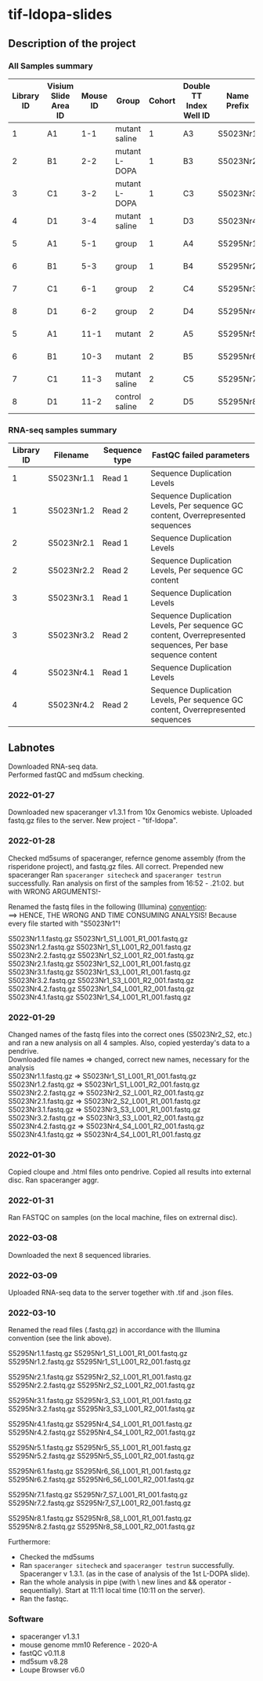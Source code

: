 # tif-ldopa-slides

<h2>Description of the project</h2>


### All Samples summary

|Library ID| Visium Slide Area ID | Mouse ID | Group | Cohort| Double TT Index Well ID|Name Prefix|Slide no.|Slide ID|
|---------| -------------------- | -------- | ------| -------|---------------|------------|---------|--------|
|1| A1                   | 1-1      | mutant saline |1| A3 | S5023Nr1|1|V11A27-406|
|2|B1| 2-2 | mutant L-DOPA |1| B3| S5023Nr2|1|V11A27-406|
|3|C1| 3-2 | mutant L-DOPA  |1| C3|S5023Nr3|1|V11A27-406|
|4|D1| 3-4 | mutant saline |1| D3 |S5023Nr4|1|V11A27-406|
|5|A1|5-1|group |1|A4|S5295Nr1|2|V11A27-285|
|6|B1|5-3|group|1|B4|S5295Nr2|2|V11A27-285|
|7|C1|6-1|group|2|C4|S5295Nr3|2|V11A27-285|
|8|D1|6-2|group|2|D4|S5295Nr4|2|V11A27-285|
|5|A1|11-1|mutant |2|A5|S5295Nr5|3|V11U14-024|
|6|B1|10-3|mutant|2|B5|S5295Nr6|3|V11U14-024|
|7|C1|11-3|mutant saline|2|C5|S5295Nr7|3|V11U14-024|
|8|D1|11-2|control saline|2|D5|S5295Nr8|3|V11U14-024|




### RNA-seq samples summary 
|Library ID|Filename|Sequence type|FastQC failed parameters|
|---|---|---|---|
|1|S5023Nr1.1|Read 1|Sequence Duplication Levels|
|1|S5023Nr1.2|Read 2|Sequence Duplication Levels, Per sequence GC content, Overrepresented sequences|
|2|S5023Nr2.1|Read 1|Sequence Duplication Levels|
|2|S5023Nr2.2|Read 2|Sequence Duplication Levels, Per sequence GC content|
|3|S5023Nr3.1|Read 1|Sequence Duplication Levels|
|3|S5023Nr3.2|Read 2|Sequence Duplication Levels, Per sequence GC content, Overrepresented sequences, Per base sequence content|
|4|S5023Nr4.1|Read 1|Sequence Duplication Levels|
|4|S5023Nr4.2|Read 2|Sequence Duplication Levels, Per sequence GC content, Overrepresented sequences|

<h2>Labnotes</h2>
Downloaded RNA-seq data. <br />
Performed fastQC and md5sum checking.<br />

### 2022-01-27
Downloaded new spaceranger v1.3.1  from 10x Genomics webiste. Uploaded fastq.gz files to the server. New project - "tif-ldopa". <br />

### 2022-01-28
Checked md5sums of spaceranger, refernce genome assembly (from the risperidone project), and fastq.gz files. All correct. Prepended new spaceranger Ran `spaceranger sitecheck` and `spaceranger testrun` successfully. Ran analysis on first of the samples from 16:52 - .21:02. but with WRONG ARGUMENTS!- <br />

Renamed the fastq files in the following (Illumina) [convention](https://support.illumina.com/help/BaseSpace_OLH_009008/Content/Source/Informatics/BS/NamingConvention_FASTQ-files-swBS.htm): <br /> ==> HENCE, THE WRONG AND TIME CONSUMING ANALYSIS! Because every file started with "S5023Nr1"!

S5023Nr1.1.fastq.gz S5023Nr1_S1_L001_R1_001.fastq.gz <br />
S5023Nr1.2.fastq.gz S5023Nr1_S1_L001_R2_001.fastq.gz <br />
S5023Nr2.2.fastq.gz S5023Nr1_S2_L001_R2_001.fastq.gz <br />
S5023Nr2.1.fastq.gz S5023Nr1_S2_L001_R1_001.fastq.gz <br />
S5023Nr3.1.fastq.gz S5023Nr1_S3_L001_R1_001.fastq.gz <br />
S5023Nr3.2.fastq.gz S5023Nr1_S3_L001_R2_001.fastq.gz <br />
S5023Nr4.2.fastq.gz S5023Nr1_S4_L001_R2_001.fastq.gz <br />
S5023Nr4.1.fastq.gz S5023Nr1_S4_L001_R1_001.fastq.gz <br />

### 2022-01-29
Changed names of the fastq files into the correct ones (S5023Nr2_S2, etc.) and ran a new analysis on all 4 samples. Also, copied yesterday's data to a pendrive. <br />
Downloaded file names => changed, correct new names, necessary for the analysis <br />
S5023Nr1.1.fastq.gz => S5023Nr1_S1_L001_R1_001.fastq.gz <br />
S5023Nr1.2.fastq.gz => S5023Nr1_S1_L001_R2_001.fastq.gz <br />
S5023Nr2.2.fastq.gz => S5023Nr2_S2_L001_R2_001.fastq.gz <br />
S5023Nr2.1.fastq.gz => S5023Nr2_S2_L001_R1_001.fastq.gz <br />
S5023Nr3.1.fastq.gz => S5023Nr3_S3_L001_R1_001.fastq.gz <br />
S5023Nr3.2.fastq.gz => S5023Nr3_S3_L001_R2_001.fastq.gz <br />
S5023Nr4.2.fastq.gz => S5023Nr4_S4_L001_R2_001.fastq.gz <br />
S5023Nr4.1.fastq.gz => S5023Nr4_S4_L001_R1_001.fastq.gz <br />

### 2022-01-30
Copied cloupe and .html files onto pendrive. Copied all results into external disc. Ran spaceranger aggr.

### 2022-01-31
Ran FASTQC on samples (on the local machine, files on extrernal disc).

### 2022-03-08
Downloaded the next 8 sequenced libraries.

### 2022-03-09
Uploaded RNA-seq data to the server together with .tif and .json files.

### 2022-03-10 
Renamed the read files (.fastq.gz) in accordance with the Illumina convention (see the link above).

S5295Nr1.1.fastq.gz  S5295Nr1_S1_L001_R1_001.fastq.gz
S5295Nr1.2.fastq.gz  S5295Nr1_S1_L001_R2_001.fastq.gz

S5295Nr2.1.fastq.gz  S5295Nr2_S2_L001_R1_001.fastq.gz
S5295Nr2.2.fastq.gz  S5295Nr2_S2_L001_R2_001.fastq.gz

S5295Nr3.1.fastq.gz	 S5295Nr3_S3_L001_R1_001.fastq.gz	
S5295Nr3.2.fastq.gz	 S5295Nr3_S3_L001_R2_001.fastq.gz

S5295Nr4.1.fastq.gz  S5295Nr4_S4_L001_R1_001.fastq.gz
S5295Nr4.2.fastq.gz  S5295Nr4_S4_L001_R2_001.fastq.gz

S5295Nr5.1.fastq.gz  S5295Nr5_S5_L001_R1_001.fastq.gz
S5295Nr5.2.fastq.gz  S5295Nr5_S5_L001_R2_001.fastq.gz

S5295Nr6.1.fastq.gz  S5295Nr6_S6_L001_R1_001.fastq.gz
S5295Nr6.2.fastq.gz	 S5295Nr6_S6_L001_R2_001.fastq.gz

S5295Nr7.1.fastq.gz  S5295Nr7_S7_L001_R1_001.fastq.gz
S5295Nr7.2.fastq.gz  S5295Nr7_S7_L001_R2_001.fastq.gz

S5295Nr8.1.fastq.gz  S5295Nr8_S8_L001_R1_001.fastq.gz
S5295Nr8.2.fastq.gz  S5295Nr8_S8_L001_R2_001.fastq.gz

Furthermore:
* Checked the md5sums
* Ran `spaceranger sitecheck` and `spaceranger testrun` successfully. Spaceranger v 1.3.1. (as in the case of analysis of the 1st L-DOPA slide).
* Ran the whole analysis in pipe (with \ new lines and && operator - sequentially). Start at 11:11 local time (10:11 on the server).
* Ran the fastqc.


### Software 
* spaceranger v1.3.1
* mouse genome mm10 Reference - 2020-A 
* fastQC v0.11.8
* md5sum v8.28
* Loupe Browser v6.0

